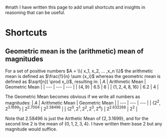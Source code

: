 #math
I have written this page to add small shortcuts and insights in reasoning that can be useful.

# Shortcuts

## Geometric mean is the (arithmetic) mean of magnitudes
For a set of positive numbers $A = \\{ x_1, x_2, ... ,x_n \\}$ the arithmetic mean is defined as $\frac{1}{n} \sum {x_i}$ whereas the geometric mean is defined as $\sqrt[n]{ \prod x_i}$, resulting in:
| $A$ | Arithmetic Mean | Geometric Mean |
| --- | --- | --- |
| $\{ 4,9 \}$ | $6.5$ | $6$ |
| $\{ 1,2,4,8,16 \}$ | $6.2$ | $4$ |

The Geometric Mean becomes obvious if we write all numbers as magnitudes:
| $A$ | Arithmetic Mean | Geometric Mean |
| --- | --- | --- |
| $\{ 2^2,2^{3.1699}\}$ | $2^{2.7004}$ | $2^{2.58496}$ |
| $\{ 2^0,2^1,2^2,2^3,2^4\}$ | $2^{2.632268}$ | $2^2$ |

Note that $2.58496$ is just the Airthetic Mean of $\{ 2 , 3.1699 \}$, and for the second line $2$ is the mean of $\{ 0,1,2,3,4 \}$. I have written them base $2$ but any magnitude would suffice.